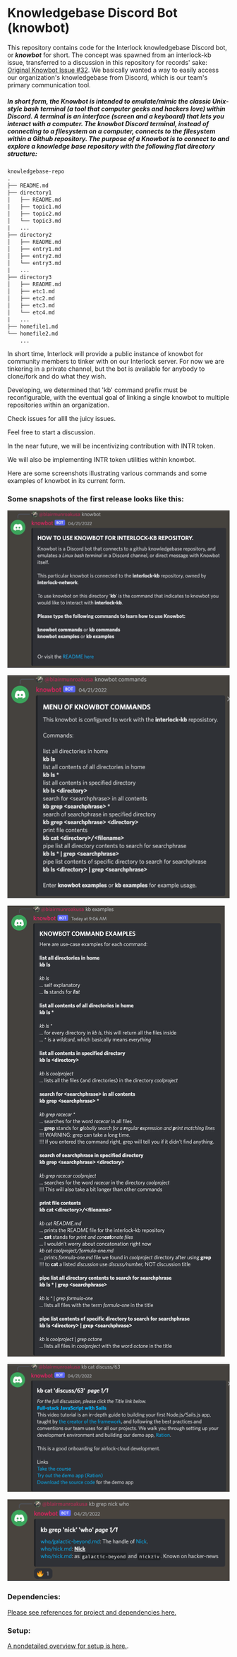 
# Knowledgebase Discord Bot (knowbot)

This repository contains code for the Interlock knowledgebase Discord bot, or **_knowbot_** for short. The concept was spawned from an interlock-kb issue, transferred to a discussion in this repository for records' sake: [Original Knowbot Issue #32](https://github.com/interlock-network/knowbot/discussions/32). We basically wanted a way to easily access our organization's knowledgebase from Discord, which is our team's primary communication tool.

##### In short form, the Knowbot is intended to emulate/mimic the classic Unix-style bash terminal (a tool that computer geeks and hackers love) within Discord. A terminal is an interface (screen and a keyboard) that lets you interact with a computer. The knowbot Discord terminal, instead of connecting to a filesystem on a computer, connects to the filesystem within a _Github repository_. The purpose of a Knowbot is to connect to and explore a knowledge base repository with the following flat directory structure:

```
knowledgebase-repo
.
├── README.md
├── directory1
│   ├── README.md
│   ├── topic1.md
│   ├── topic2.md
│   └── topic3.md
|	...
├── directory2
│   ├── README.md
│   ├── entry1.md
│   ├── entry2.md
│   └── entry3.md
|	...
├── directory3
│   ├── README.md
│   ├── etc1.md
│   ├── etc2.md
│   ├── etc3.md
│   └── etc4.md
|	...
├── homefile1.md
└── homefile2.md
    ...
```
In short time, Interlock will provide a public instance of knowbot for community members to tinker with on our Interlock server. For now we are tinkering in a private channel, but the bot is available for anybody to clone/fork and do what they wish.

Developing, we determined that 'kb' command prefix  must be reconfigurable, with the eventual goal of linking a single knowbot to multiple repositories within an organization.

Check issues for allll the juicy issues.

Feel free to start a discussion.

In the near future, we will be incentivizing contribution with INTR token.

We will also be implementing INTR token utilities within knowbot.

Here are some screenshots illustrating various commands and some examples of knowbot in its current form.

### Some snapshots of the first release looks like this:

![](./REPOSTUFF/readme1.png)

![](./REPOSTUFF/readme2.png)

![](./REPOSTUFF/readme3.png)

![](./REPOSTUFF/readme4.png)

![](./REPOSTUFF/readme5.png)


### Dependencies:

[Please see references for project and dependencies here.](./REFERENCES.md)

### Setup:

[A nondetailed overview for setup is here.](./SETUP.md).



